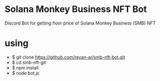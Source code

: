 # Solana Monkey Business NFT Bot

Discord Bot for getting floor price of Solana Monkey Business (SMB) NFT

# using
  - $ git clone https://github.com/revan-ar/smb-nft-bot.git
  - $ cd smb-nft-git
  - $ npm install
  - $ node bot.js
